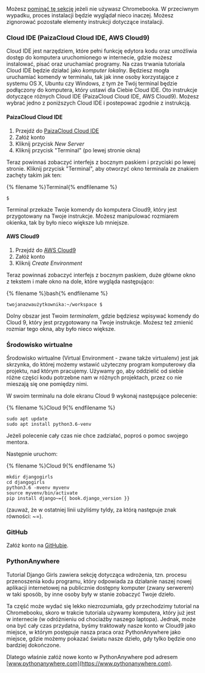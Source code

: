 Możesz [pominąć tę sekcję](http://tutorial.djangogirls.org/en/installation/#install-python) jeżeli nie używasz Chromebooka. W przeciwnym wypadku, proces instalacji będzie wyglądał nieco inaczej. Możesz zignorować pozostałe elementy instrukcji dotyczące instalacji.

### Cloud IDE (PaizaCloud Cloud IDE, AWS Cloud9)

Cloud IDE jest narzędziem, które pełni funkcję edytora kodu oraz umożliwia dostęp do komputera uruchomionego w internecie, gdzie możesz instalować, pisać oraz uruchamiać programy. Na czas trwania tutoriala Cloud IDE będzie działać jako *komputer lokalny*. Będziesz mogła uruchamiać komendy w terminalu, tak jak inne osoby korzystające z systemu OS X, Ubuntu czy Windows, z tym że Twój terminal będzie podłączony do komputera, który ustawi dla Ciebie Cloud IDE. Oto instrukcje dotyczące różnych Cloud IDE (PaizaCloud Cloud IDE, AWS Cloud9). Możesz wybrać jedno z poniższych Cloud IDE i postepować zgodnie z instrukcją.

#### PaizaCloud Cloud IDE

1. Przejdź do [PaizaCloud Cloud IDE](https://paiza.cloud/)
2. Załóż konto
3. Kliknij przycisk *New Server*
4. Kliknij przycisk "Terminal" (po lewej stronie okna)

Teraz powinnaś zobaczyć interfejs z bocznym paskiem i przyciski po lewej stronie. Kliknij przycisk "Terminal", aby otworzyć okno terminala ze znakiem zachęty takim jak ten:

{% filename %}Terminal{% endfilename %}

    $
    

Terminal przekaże Twoje komendy do komputera Cloud9, który jest przygotowany na Twoje instrukcje. Możesz manipulować rozmiarem okienka, tak by było nieco większe lub mniejsze.

#### AWS Cloud9

1. Przejdź do [AWS Cloud9](https://aws.amazon.com/cloud9/)
2. Załóż konto
3. Kliknij *Create Environment*

Teraz powinnaś zobaczyć interfejs z bocznym paskiem, duże główne okno z tekstem i małe okno na dole, które wygląda następująco:

{% filename %}bash{% endfilename %}

    twojanazwaużytkownika:~/workspace $
    

Dolny obszar jest Twoim *terminalem*, gdzie będziesz wpisywać komendy do Cloud 9, który jest przygotowany na Twoje instrukcje. Możesz też zmienić rozmiar tego okna, aby było nieco większe.

### Środowisko wirtualne

Środowisko wirtualne (Virtual Environment - zwane także virtualenv) jest jak skrzynka, do której możemy wstawić użyteczny program komputerowy dla projektu, nad którym pracujemy. Używamy go, aby oddzielić od siebie różne części kodu potrzebne nam w różnych projektach, przez co nie mieszają się one pomiędzy nimi.

W swoim terminalu na dole ekranu Cloud 9 wykonaj następujące polecenie:

{% filename %}Cloud 9{% endfilename %}

    sudo apt update
    sudo apt install python3.6-venv
    

Jeżeli polecenie cały czas nie chce zadziałać, poproś o pomoc swojego mentora.

Następnie uruchom:

{% filename %}Cloud 9{% endfilename %}

    mkdir djangogirls
    cd djangogirls
    python3.6 -mvenv myvenv
    source myvenv/bin/activate
    pip install django~={{ book.django_version }}
    

(zauważ, że w ostatniej linii użyliśmy tyldy, za którą następuje znak równości: ~=).

### GitHub

Załóż konto na [GitHubie](https://github.com).

### PythonAnywhere

Tutorial Django Girls zawiera sekcję dotycząca wdrożenia, tzn. procesu przenoszenia kodu programu, który odpowiada za działanie naszej nowej aplikacji internetowej na publicznie dostępny komputer (zwany serwerem) w taki sposób, by inne osoby były w stanie zobaczyć Twoje dzieło.

Ta część może wydać się lekko niezrozumiała, gdy przechodzimy tutorial na Chromebooku, skoro w trakcie tutoriala używamy komputera, który już jest w internecie (w odróżnieniu od chociażby naszego laptopa). Jednak, może ona być cały czas przydatna, byśmy traktowały nasze konto w Cloud9 jako miejsce, w którym postępuje nasza praca oraz PythonAnywhere jako miejsce, gdzie możemy pokazać światu nasze dzieło, gdy tylko będzie ono bardziej dokończone.

Dlatego właśnie załóż nowe konto w PythonAnywhere pod adresem [www.pythonanywhere.com](https://www.pythonanywhere.com).
